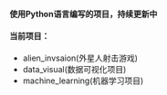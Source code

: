 #### 使用Python语言编写的项目，持续更新中

#### 当前项目：
- alien_invsaion(外星人射击游戏)
- data_visual(数据可视化项目)
- machine_learning(机器学习项目)
